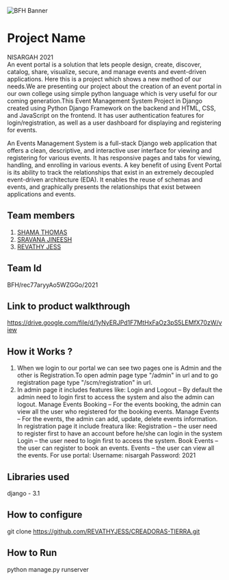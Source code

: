 ![BFH Banner](https://trello-attachments.s3.amazonaws.com/542e9c6316504d5797afbfb9/542e9c6316504d5797afbfc1/39dee8d993841943b5723510ce663233/Frame_19.png)
# Project Name
NISARGAH 2021  
An event portal is a solution that lets people design, create, discover, catalog, share, visualize, secure, and manage events and event-driven applications. Here this is a project which shows a new method of our needs.We are presenting our project about the creation of an event portal in our own college using simple python language which is very useful for our coming generation.This Event Management System Project in Django created using Python Django Framework on the backend and HTML, CSS, and JavaScript on the frontend. It has user authentication features for login/registration, as well as a user dashboard for displaying and registering for events.

An Events Management System is a full-stack Django web application that offers a clean, descriptive, and interactive user interface for viewing and registering for various events. It has responsive pages and tabs for viewing, handling, and enrolling in various events.
A key benefit of using Event Portal is its ability to track the relationships that exist in an extremely decoupled event-driven architecture (EDA). It enables the reuse of schemas and events, and graphically presents the relationships that exist between applications and events. 
## Team members
1. [SHAMA THOMAS](https://github.com/SHAMATHOMAS)
2. [SRAVANA JINEESH](https://github.com/SRAVANA-JINESHj0)
3. [REVATHY JESS](https://github.com/REVATHYJESS)
## Team Id
BFH/rec77aryyAo5WZGGo/2021
## Link to product walkthrough
https://drive.google.com/file/d/1yNyERJPd1F7MtHxFaOz3pS5LEMfX70zW/view
## How it Works ?
1. When we login to our portal we can see two pages one is Admin and the other is Registration.To open admin page type "/admin" in url and to go registration page type "/scm/registration" in url. 
2. In admin page it includes features like:
          Login and Logout – By default the admin need to login first to access the system and also the admin can logout.
          Manage Events Booking – For the events booking, the admin can view all the user who registered for the booking events.
          Manage Events – For the events, the admin can add, update, delete events information.    
   In registration page it include freatura like:
          Registration – the user need to register first to have an account before he/she can login in the system
          Login – the user need to login first to access the system.
          Book Events – the user can register to book an events.
          Events – the user can view all the events.
For use portal:
Username: nisargah
Password: 2021
## Libraries used
django - 3.1
## How to configure
git clone <https://github.com/REVATHYJESS/CREADORAS-TIERRA.git>
## How to Run
python manage.py runserver
